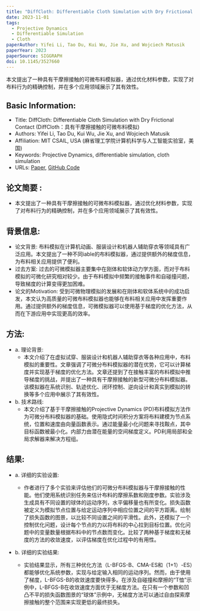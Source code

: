 ```yaml
---
title: "DiffCloth: Differentiable Cloth Simulation with Dry Frictional Contact"
date: 2023-11-01
tags:
  - Projective Dynamics
  - Differentiable Simulation
  - Cloth
paperAuthor: Yifei Li, Tao Du, Kui Wu, Jie Xu, and Wojciech Matusik
paperYear: 2023
paperSource: SIGGRAPH
doi: 10.1145/3527660
---
```


本文提出了一种具有干摩擦接触的可微布料模拟器，通过优化材料参数，实现了对布料行为的精确控制，并在多个应用领域展示了其有效性。

<!-- more -->

## Basic Information:

- Title: DiffCloth: Differentiable Cloth Simulation with Dry Frictional Contact (DiffCloth：具有干摩擦接触的可微布料模拟)
- Authors: Yifei Li, Tao Du, Kui Wu, Jie Xu, and Wojciech Matusik
- Affiliation: MIT CSAIL, USA (麻省理工学院计算机科学与人工智能实验室，美国)
- Keywords: Projective Dynamics, differentiable simulation, cloth simulation
- URLs: [Paper](https://doi.org/10.1145/3527660), [GitHub Code](github:)

## 论文简要 :

- 本文提出了一种具有干摩擦接触的可微布料模拟器，通过优化材料参数，实现了对布料行为的精确控制，并在多个应用领域展示了其有效性。

## 背景信息:

- 论文背景: 布料模拟在计算机动画、服装设计和机器人辅助穿衣等领域具有广泛应用。本文提出了一种不同iable的布料模拟器，通过提供额外的梯度信息，为布料相关应用提供了便利。
- 过去方案: 过去的可微模拟器主要集中在刚体和软体动力学方面，而对于布料模拟的可微化研究相对较少。由于布料模拟中频繁的接触事件和自碰撞问题，导致梯度的计算变得更加困难。
- 论文的Motivation: 受到可微物理模拟的发展和在刚体和软体系统中的成功启发，本文认为高质量的可微布料模拟器也能够在布料相关应用中发挥重要作用。通过提供额外的梯度信息，可微模拟器可以使用基于梯度的优化方法，从而在下游应用中实现更高的效率。

## 方法:

- a. 理论背景:
  - 本文介绍了在虚拟试穿、服装设计和机器人辅助穿衣等各种应用中，布料模拟的重要性。文章强调了可微分布料模拟器的潜在优势，它可以计算梯度并实现基于梯度的优化方法。文章还提到了在接触丰富的布料模拟中推导梯度的挑战，并提出了一种具有干摩擦接触的新型可微分布料模拟器。该模拟器在系统识别、轨迹优化、闭环控制、逆向设计和真实到模拟的转换等多个应用中展示了其有效性。
- b. 技术路线:
  - 本文介绍了基于干摩擦接触的Projective Dynamics (PD)布料模拟方法作为可微分布料模拟器的基础。使用隐式时间积分方案将布料建模为节点系统，位置和速度由向量函数表示。通过能量最小化问题来寻找鞍点，其中目标函数被最小化。内部力由潜在能量的空间梯度定义。PD利用局部和全局求解器来解决方程组。

## 结果:

- a. 详细的实验设置:
  - 作者进行了多个实验来评估他们的可微分布料模拟器与干摩擦接触的性能。他们使用系统识别任务来估计布料的摩擦系数和刚度参数。实验涉及生成具有不同设置的球体的运动序列，水平偏移量也有所变化。损失函数被定义为模拟节点位置与给定运动序列中相应位置之间的平方距离。绘制了损失函数的图景，以比较不同设置之间的平滑性。此外，还模拟了一个控制优化问题，设计每个节点的力以将布料的中心拉到目标位置。优化问题中的变量数量根据布料中的节点数而变化。比较了两种基于梯度和无梯度的方法的收敛速度，以评估梯度在优化过程中的有用性。

- b. 详细的实验结果:
  - 实验结果显示，所有三种优化方法（L-BFGS-B、CMA-ES和（1+1）-ES）都能够优化系统参数，实现与给定输入相同的运动序列。然而，由于使用了梯度，L-BFGS-B的收敛速度要快得多。在涉及自碰撞和摩擦的“T恤”示例中，L-BFGS-B在收敛速度方面优于无梯度方法。在只有一个参数和凹凸不平的损失函数图景的“球体”示例中，无梯度方法可以通过自由探索摩擦接触的整个范围来实现更低的最终损失。
